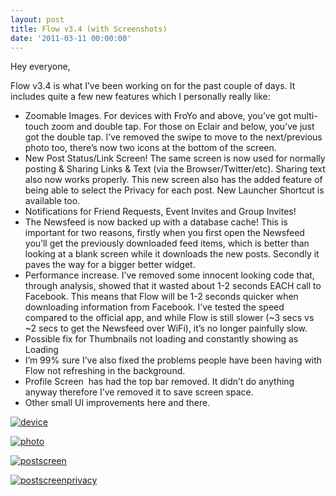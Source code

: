 ```yaml
---
layout: post
title: Flow v3.4 (with Screenshots)
date: '2011-03-11 00:00:00'
---
```


Hey everyone,

Flow v3.4 is what I&#8217;ve been working on for the past couple of days. It includes quite a few new features which I personally really like:

*   Zoomable Images. For devices with FroYo and above, you&#8217;ve got multi-touch zoom and double tap. For those on Eclair and below, you&#8217;ve just got the double tap. I&#8217;ve removed the swipe to move to the next/previous photo too, there&#8217;s now two icons at the bottom of the screen.
*   New Post Status/Link Screen! The same screen is now used for normally posting & Sharing Links & Text (via the Browser/Twitter/etc). Sharing text also now works properly. This new screen also has the added feature of being able to select the Privacy for each post. New Launcher Shortcut is available too.
*   Notifications for Friend Requests, Event Invites and Group Invites!
*   The Newsfeed is now backed up with a database cache! This is important for two reasons, firstly when you first open the Newsfeed you&#8217;ll get the previously downloaded feed items, which is better than looking at a blank screen while it downloads the new posts. Secondly it paves the way for a bigger better widget.
*   Performance increase. I&#8217;ve removed some innocent looking code that, through analysis, showed that it wasted about 1-2 seconds EACH call to Facebook. This means that Flow will be 1-2 seconds quicker when downloading information from Facebook. I&#8217;ve tested the speed compared to the official app, and while Flow is still slower (~3 secs vs ~2 secs to get the Newsfeed over WiFi), it&#8217;s no longer painfully slow.
*   Possible fix for Thumbnails not loading and constantly showing as Loading
*   I&#8217;m 99% sure I&#8217;ve also fixed the problems people have been having with Flow not refreshing in the background.
*   Profile Screen  has had the top bar removed. It didn&#8217;t do anything anyway therefore I&#8217;ve removed it to save screen space.
*   Other small UI improvements here and there.

<!-- see gallery_shortcode() in wp-includes/media.php -->

<div id='gallery-5' class='gallery galleryid-473 gallery-columns-4 gallery-size-thumbnail'>
  <dl class='gallery-item'>
    <dt class='gallery-icon'>
      <a href='http://i0.wp.com/www.senab.co.uk/wp-content/uploads/2011/03/device.png' title='device' rel="lightbox[473]"><img src="http://i1.wp.com/www.senab.co.uk/wp-content/uploads/2011/03/device.png?resize=150%2C150" class="attachment-thumbnail" alt="device" data-recalc-dims="1" /></a>
    </dt>
  </dl>
  
  <dl class='gallery-item'>
    <dt class='gallery-icon'>
      <a href='http://i2.wp.com/www.senab.co.uk/wp-content/uploads/2011/03/photo.png' title='photo' rel="lightbox[473]"><img src="http://i0.wp.com/www.senab.co.uk/wp-content/uploads/2011/03/photo.png?resize=150%2C150" class="attachment-thumbnail" alt="photo" data-recalc-dims="1" /></a>
    </dt>
  </dl>
  
  <dl class='gallery-item'>
    <dt class='gallery-icon'>
      <a href='http://i1.wp.com/www.senab.co.uk/wp-content/uploads/2011/03/postscreen.png' title='postscreen' rel="lightbox[473]"><img src="http://i1.wp.com/www.senab.co.uk/wp-content/uploads/2011/03/postscreen.png?resize=150%2C150" class="attachment-thumbnail" alt="postscreen" data-recalc-dims="1" /></a>
    </dt>
  </dl>
  
  <dl class='gallery-item'>
    <dt class='gallery-icon'>
      <a href='http://i2.wp.com/www.senab.co.uk/wp-content/uploads/2011/03/postscreenprivacy.png' title='postscreenprivacy' rel="lightbox[473]"><img src="http://i0.wp.com/www.senab.co.uk/wp-content/uploads/2011/03/postscreenprivacy.png?resize=150%2C150" class="attachment-thumbnail" alt="postscreenprivacy" data-recalc-dims="1" /></a>
    </dt>
  </dl>
  
  <br style="clear: both" /> <br style='clear: both;' />
</div>